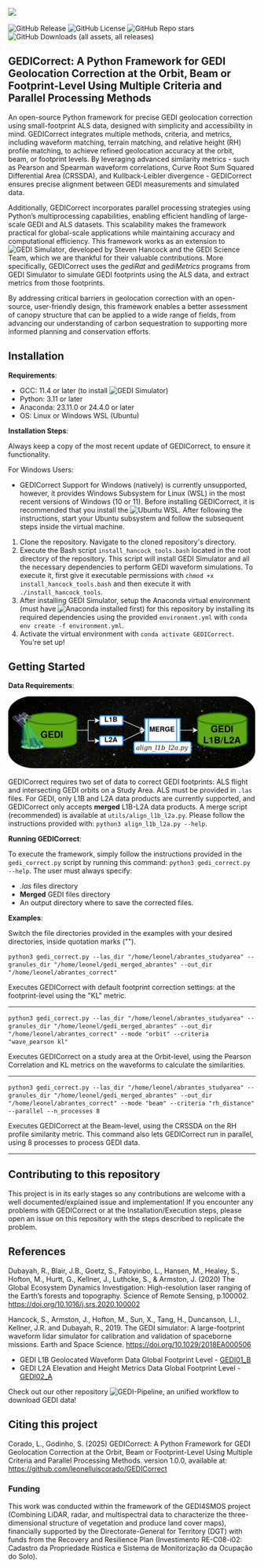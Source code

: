 ![](https://github.com/leonelluiscorado/GEDICorrect/blob/main/readme/GEDICorrectLOGO.png)<br/>

![GitHub Release](https://img.shields.io/github/v/release/leonelluiscorado/GEDICorrect)
![GitHub License](https://img.shields.io/github/license/leonelluiscorado/GEDICorrect)
![GitHub Repo stars](https://img.shields.io/github/stars/leonelluiscorado/GEDICorrect)
![GitHub Downloads (all assets, all releases)](https://img.shields.io/github/downloads/leonelluiscorado/GEDICorrect/total)

## GEDICorrect: A Python Framework for GEDI Geolocation Correction at the Orbit, Beam or Footprint-Level Using Multiple Criteria and Parallel Processing Methods

An open-source Python framework for precise GEDI geolocation correction using small-footprint ALS data, designed with simplicity and accessibility in mind. GEDICorrect integrates multiple methods, criteria, and metrics, including waveform matching, terrain matching, and relative height (RH) profile matching, to achieve refined geolocation accuracy at the orbit, beam, or footprint levels. By leveraging advanced similarity metrics - such as Pearson and Spearman waveform correlations, Curve Root Sum Squared Differential Area (CRSSDA), and Kullback-Leibler divergence - GEDICorrect ensures precise alignment between GEDI measurements and simulated data.

Additionally, GEDICorrect incorporates parallel processing strategies using Python’s multiprocessing capabilities, enabling efficient handling of large-scale GEDI and ALS datasets. This scalability makes the framework practical for global-scale applications while maintaining accuracy and computational efficiency. This framework works as an extension to ![GEDI Simulator](https://bitbucket.org/StevenHancock/gedisimulator/src/master/), developed by Steven Hancock and the GEDI Science Team, which we are thankful for their valuable contributions. More specifically, GEDICorrect uses the _gediRat_ and _gediMetrics_ programs from GEDI Simulator to simulate GEDI footprints using the ALS data, and extract metrics from those footprints.

By addressing critical barriers in geolocation correction with an open-source, user-friendly design, this framework enables a better assessment of canopy structure that can be applied to a wide range of fields, from advancing our understanding of carbon sequestration to supporting more informed planning and conservation efforts.

## Installation

**Requirements**:
- GCC: 11.4 or later (to install ![GEDI Simulator](https://bitbucket.org/StevenHancock/gedisimulator/src/master/))
- Python: 3.11 or later
- Anaconda: 23.11.0 or 24.4.0 or later
- OS: Linux or Windows WSL (Ubuntu)

**Installation Steps**:

Always keep a copy of the most recent update of GEDICorrect, to ensure it functionality.

For Windows Users:
- GEDICorrect Support for Windows (natively) is currently unsupported, however, it provides Windows Subsystem for Linux (WSL) in the most recent versions of Windows (10 or 11). Before installing GEDICorrect, it is recommended that you install the ![Ubuntu WSL](https://learn.microsoft.com/en-us/windows/wsl/install). After following the instructions, start your Ubuntu subsystem and follow the subsequent steps inside the virtual machine.

1. Clone the repository. Navigate to the cloned repository's directory.
2. Execute the Bash script `install_hancock_tools.bash` located in the root directory of the repository. This script will install GEDI Simulator and all the necessary dependencies to perform GEDI waveform simulations. To execute it, first give it executable permissions with `chmod +x install_hancock_tools.bash` and then execute it with `./install_hancock_tools`.
3. After installing GEDI Simulator, setup the Anaconda virtual environment (must have ![Anaconda](https://www.anaconda.com/docs/getting-started/anaconda/install) installed first) for this repository by installing its required dependencies using the provided `environment.yml` with `conda env create -f environment.yml`.
4. Activate the virtual environment with `conda activate GEDICorrect`. You're set up!

## Getting Started

**Data Requirements**:

![](https://github.com/leonelluiscorado/GEDICorrect/blob/main/readme/AlignL1BL2A.drawio.png)<br/>

GEDICorrect requires two set of data to correct GEDI footprints: ALS flight and intersecting GEDI orbits on a Study Area. ALS must be provided in `.las` files. For GEDI, only L1B and L2A data products are currently supported, and GEDICorrect only accepts **merged** L1B-L2A data products. A merge script (recommended) is available at `utils/align_l1b_l2a.py`. Please follow the instructions provided with:
`python3 align_l1b_l2a.py --help`.

**Running GEDICorrect**:

To execute the framework, simply follow the instructions provided in the `gedi_correct.py` script by running this command: `python3 gedi_correct.py --help`. The user must always specify:
- _.las_ files directory
- **Merged** GEDI files directory
- An output directory where to save the corrected files.

**Examples**:

Switch the file directories provided in the examples with your desired directories, inside quotation marks ("").

```
python3 gedi_correct.py --las_dir "/home/leonel/abrantes_studyarea" --granules_dir "/home/leonel/gedi_merged_abrantes" --out_dir "/home/leonel/abrantes_correct"
```
Executes GEDICorrect with default footprint correction settings: at the footprint-level using the "KL" metric.
______________
```
python3 gedi_correct.py --las_dir "/home/leonel/abrantes_studyarea" --granules_dir "/home/leonel/gedi_merged_abrantes" --out_dir "/home/leonel/abrantes_correct" --mode "orbit" --criteria "wave_pearson kl"
```
Executes GEDICorrect on a study area at the Orbit-level, using the Pearson Correlation and KL metrics on the waveforms to calculate the similarities.
______________
```
python3 gedi_correct.py --las_dir "/home/leonel/abrantes_studyarea" --granules_dir "/home/leonel/gedi_merged_abrantes" --out_dir "/home/leonel/abrantes_correct" --mode "beam" --criteria "rh_distance" --parallel --n_processes 8
```
Executes GEDICorrect at the Beam-level, using the CRSSDA on the RH profile similarity metric. This command also lets GEDICorrect run in parallel, using 8 processes to process GEDI data.
______________

## Contributing to this repository

This project is in its early stages so any contributions are welcome with a well documented/explained issue and implementation! If you encounter any problems with GEDICorrect or at the Installation/Execution steps, please open an issue on this repository with the steps described to replicate the problem.

## References

Dubayah, R., Blair, J.B., Goetz, S., Fatoyinbo, L., Hansen, M., Healey, S., Hofton, M., Hurtt, G., Kellner, J., Luthcke, S., & Armston, J. (2020) The Global Ecosystem Dynamics Investigation: High-resolution laser ranging of the Earth’s forests and topography. Science of Remote Sensing, p.100002. https://doi.org/10.1016/j.srs.2020.100002

Hancock, S., Armston, J., Hofton, M., Sun, X., Tang, H., Duncanson, L.I., Kellner, J.R. and Dubayah, R., 2019. The GEDI simulator: A large-footprint waveform lidar simulator for calibration and validation of spaceborne missions. Earth and Space Science. https://doi.org/10.1029/2018EA000506

- GEDI L1B Geolocated Waveform Data Global Footprint Level - [GEDI01_B](https://lpdaac.usgs.gov/products/gedi01_bv001/)
- GEDI L2A Elevation and Height Metrics Data Global Footprint Level - [GEDI02_A](https://lpdaac.usgs.gov/products/gedi02_av002/)

Check out our other repository ![GEDI-Pipeline](https://github.com/leonelluiscorado/GEDI-Pipeline), an unified workflow to download GEDI data!

## Citing this project

Corado, L., Godinho, S. (2025) GEDICorrect: A Python Framework for GEDI Geolocation Correction at the Orbit, Beam or Footprint-Level Using Multiple Criteria and Parallel Processing Methods. version 1.0.0, available at: https://github.com/leonelluiscorado/GEDICorrect

### Funding

This work was conducted within the framework of the GEDI4SMOS project (Combining LiDAR, radar, and multispectral data to characterize the three-dimensional structure of vegetation and produce land cover maps), financially supported by the Directorate-General for Territory (DGT) with funds from the Recovery and Resilience Plan (Investimento RE-C08-i02: Cadastro da Propriedade Rústica e Sistema de Monitorização da Ocupação do Solo).
